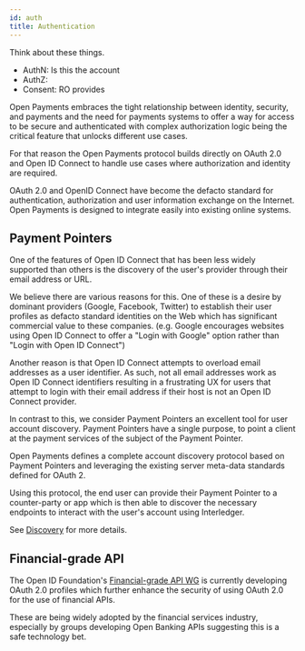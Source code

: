 ```yaml
---
id: auth
title: Authentication
---
```



Think about these things.
* AuthN: Is this the account 
* AuthZ: 
* Consent: RO provides


Open Payments embraces the tight relationship between identity, security, and
payments and the need for payments systems to offer a way for access to be
secure and authenticated with complex authorization logic being the critical
feature that unlocks different use cases.

For that reason the Open Payments protocol builds directly on OAuth 2.0 and Open
ID Connect to handle use cases where authorization and identity are required.

OAuth 2.0 and OpenID Connect have become the defacto standard for
authentication, authorization and user information exchange on the Internet.
Open Payments is designed to integrate easily into existing online systems.

## Payment Pointers

One of the features of Open ID Connect that has been less widely supported than
others is the discovery of the user's provider through their email address or
URL.

We believe there are various reasons for this. One of these is a desire by
dominant providers (Google, Facebook, Twitter) to establish their user profiles
as defacto standard identities on the Web which has significant commercial value
to these companies. (e.g. Google encourages websites using Open ID Connect to
offer a "Login with Google" option rather than "Login with Open ID Connect")

Another reason is that Open ID Connect attempts to overload email addresses as a
user identifier. As such, not all email addresses work as Open ID Connect
identifiers resulting in a frustrating UX for users that attempt to login with
their email address if their host is not an Open ID Connect provider.

In contrast to this, we consider Payment Pointers an excellent tool for user
account discovery. Payment Pointers have a single purpose, to point a client at
the payment services of the subject of the Payment Pointer.

Open Payments defines a complete account discovery protocol based on Payment
Pointers and leveraging the existing server meta-data standards defined for
OAuth 2.

Using this protocol, the end user can provide their Payment Pointer to a
counter-party or app which is then able to discover the necessary endpoints to
interact with the user's account using Interledger.

See [Discovery](#discovery) for more details.

## Financial-grade API

The Open ID Foundation's [Financial-grade API WG](https://openid.net/wg/fapi/)
is currently developing OAuth 2.0 profiles which further enhance the security of
using OAuth 2.0 for the use of financial APIs.

These are being widely adopted by the financial services industry, especially by
groups developing Open Banking APIs suggesting this is a safe technology bet.
